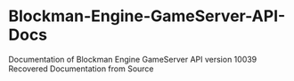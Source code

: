 # Blockman-Engine-GameServer-API-Docs
Documentation of Blockman Engine GameServer API version 10039
Recovered Documentation from Source
